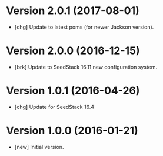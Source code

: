 # Version 2.0.1 (2017-08-01)

* [chg] Update to latest poms (for newer Jackson version).

# Version 2.0.0 (2016-12-15)

* [brk] Update to SeedStack 16.11 new configuration system.

# Version 1.0.1 (2016-04-26)

* [chg] Update for SeedStack 16.4

# Version 1.0.0 (2016-01-21)

* [new] Initial version.

